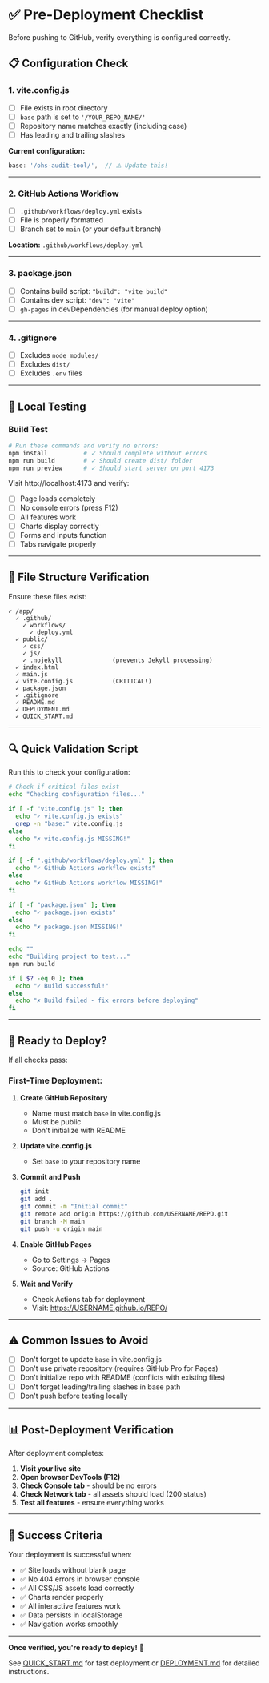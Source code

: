 # ✅ Pre-Deployment Checklist

Before pushing to GitHub, verify everything is configured correctly.

## 📋 Configuration Check

### 1. vite.config.js
- [ ] File exists in root directory
- [ ] `base` path is set to `'/YOUR_REPO_NAME/'`
- [ ] Repository name matches exactly (including case)
- [ ] Has leading and trailing slashes

**Current configuration:**
```javascript
base: '/ohs-audit-tool/',  // ⚠️ Update this!
```

---

### 2. GitHub Actions Workflow
- [ ] `.github/workflows/deploy.yml` exists
- [ ] File is properly formatted
- [ ] Branch set to `main` (or your default branch)

**Location:** `.github/workflows/deploy.yml`

---

### 3. package.json
- [ ] Contains build script: `"build": "vite build"`
- [ ] Contains dev script: `"dev": "vite"`
- [ ] `gh-pages` in devDependencies (for manual deploy option)

---

### 4. .gitignore
- [ ] Excludes `node_modules/`
- [ ] Excludes `dist/`
- [ ] Excludes `.env` files

---

## 🧪 Local Testing

### Build Test
```bash
# Run these commands and verify no errors:
npm install          # ✓ Should complete without errors
npm run build        # ✓ Should create dist/ folder
npm run preview      # ✓ Should start server on port 4173
```

Visit http://localhost:4173 and verify:
- [ ] Page loads completely
- [ ] No console errors (press F12)
- [ ] All features work
- [ ] Charts display correctly
- [ ] Forms and inputs function
- [ ] Tabs navigate properly

---

## 📁 File Structure Verification

Ensure these files exist:

```
✓ /app/
  ✓ .github/
    ✓ workflows/
      ✓ deploy.yml
  ✓ public/
    ✓ css/
    ✓ js/
    ✓ .nojekyll              (prevents Jekyll processing)
  ✓ index.html
  ✓ main.js
  ✓ vite.config.js           (CRITICAL!)
  ✓ package.json
  ✓ .gitignore
  ✓ README.md
  ✓ DEPLOYMENT.md
  ✓ QUICK_START.md
```

---

## 🔍 Quick Validation Script

Run this to check your configuration:

```bash
# Check if critical files exist
echo "Checking configuration files..."

if [ -f "vite.config.js" ]; then
  echo "✓ vite.config.js exists"
  grep -n "base:" vite.config.js
else
  echo "✗ vite.config.js MISSING!"
fi

if [ -f ".github/workflows/deploy.yml" ]; then
  echo "✓ GitHub Actions workflow exists"
else
  echo "✗ GitHub Actions workflow MISSING!"
fi

if [ -f "package.json" ]; then
  echo "✓ package.json exists"
else
  echo "✗ package.json MISSING!"
fi

echo ""
echo "Building project to test..."
npm run build

if [ $? -eq 0 ]; then
  echo "✓ Build successful!"
else
  echo "✗ Build failed - fix errors before deploying"
fi
```

---

## 🚀 Ready to Deploy?

If all checks pass:

### First-Time Deployment:

1. **Create GitHub Repository**
   - Name must match `base` in vite.config.js
   - Must be public
   - Don't initialize with README

2. **Update vite.config.js**
   - Set `base` to your repository name

3. **Commit and Push**
   ```bash
   git init
   git add .
   git commit -m "Initial commit"
   git remote add origin https://github.com/USERNAME/REPO.git
   git branch -M main
   git push -u origin main
   ```

4. **Enable GitHub Pages**
   - Go to Settings → Pages
   - Source: GitHub Actions

5. **Wait and Verify**
   - Check Actions tab for deployment
   - Visit: https://USERNAME.github.io/REPO/

---

## ⚠️ Common Issues to Avoid

- [ ] Don't forget to update `base` in vite.config.js
- [ ] Don't use private repository (requires GitHub Pro for Pages)
- [ ] Don't initialize repo with README (conflicts with existing files)
- [ ] Don't forget leading/trailing slashes in base path
- [ ] Don't push before testing locally

---

## 📊 Post-Deployment Verification

After deployment completes:

1. **Visit your live site**
2. **Open browser DevTools (F12)**
3. **Check Console tab** - should be no errors
4. **Check Network tab** - all assets should load (200 status)
5. **Test all features** - ensure everything works

---

## 🎯 Success Criteria

Your deployment is successful when:

- ✅ Site loads without blank page
- ✅ No 404 errors in browser console
- ✅ All CSS/JS assets load correctly
- ✅ Charts render properly
- ✅ All interactive features work
- ✅ Data persists in localStorage
- ✅ Navigation works smoothly

---

**Once verified, you're ready to deploy!** 🚀

See [QUICK_START.md](./QUICK_START.md) for fast deployment or [DEPLOYMENT.md](./DEPLOYMENT.md) for detailed instructions.
